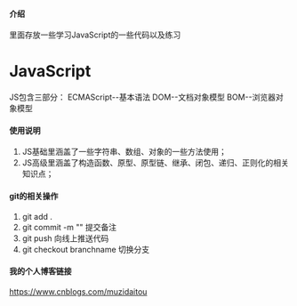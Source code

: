 #### 介绍
里面存放一些学习JavaScript的一些代码以及练习

# JavaScript
  JS包含三部分：
  ECMAScript--基本语法
  DOM--文档对象模型
  BOM--浏览器对象模型

#### 使用说明

1.  JS基础里涵盖了一些字符串、数组、对象的一些方法使用；
2.  JS高级里涵盖了构造函数、原型、原型链、继承、闭包、递归、正则化的相关知识点；

#### git的相关操作

1.  git add .
2.  git commit -m ""  提交备注
3.  git push  向线上推送代码
4.  git checkout branchname   切换分支

#### 我的个人博客链接
https://www.cnblogs.com/muzidaitou
